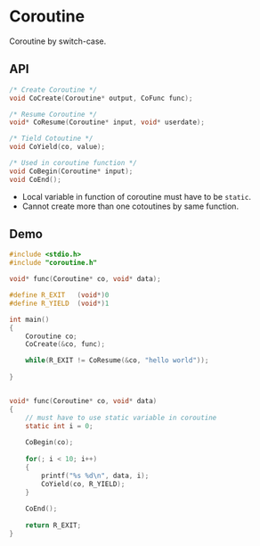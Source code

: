 # Coroutine
Coroutine by switch-case.

## API
```C
/* Create Coroutine */
void CoCreate(Coroutine* output, CoFunc func);

/* Resume Coroutine */
void* CoResume(Coroutine* input, void* userdate);

/* Tield Cotoutine */
void CoYield(co, value);

/* Used in coroutine function */
void CoBegin(Coroutine* input);
void CoEnd();
``` 
* Local variable in function of coroutine must have to be ``static``.
* Cannot create more than one cotoutines by same function.

## Demo
```C
#include <stdio.h>
#include "coroutine.h"

void* func(Coroutine* co, void* data);

#define R_EXIT   (void*)0
#define R_YIELD  (void*)1

int main()
{
	Coroutine co;
	CoCreate(&co, func);

	while(R_EXIT != CoResume(&co, "hello world"));
	
}


void* func(Coroutine* co, void* data)
{
	// must have to use static variable in coroutine
	static int i = 0; 
	
	CoBegin(co);
	
	for(; i < 10; i++)
	{
		printf("%s %d\n", data, i);
		CoYield(co, R_YIELD);
	}
	
	CoEnd();
	
	return R_EXIT;
}
```